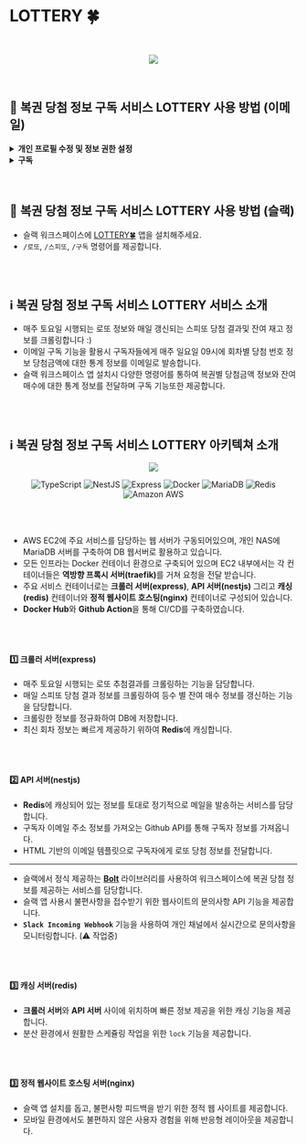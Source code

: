 # LOTTERY 🍀

<br/>
<p align="center">
  <img src="https://jh8459.s3.ap-northeast-2.amazonaws.com/lottery/lottery_logo.png"/>
</p>
<br/>

## 📌 복권 당첨 정보 구독 서비스 LOTTERY 사용 방법 (이메일)

<details>
<summary><strong>개인 프로필 수정 및 정보 권한 설정</strong></summary>
  
#### 1️⃣ 개인 프로필 이메일 주소 수정

- LOTTERY🍀는 Github에 공개된 프로필 이메일 주소를 기반으로 메일 구독 서비스를 제공합니다.
- 따라서 Github 개인 프로필의 이메일란을 작성해주세요!

  <p align="center">
    <img src="https://jh8459.s3.ap-northeast-2.amazonaws.com/lottery/lottery_email_example.png"/>
  </p>

#### 2️⃣ 계정 이메일 정보 권한 설정

- Github는 계정의 이메일 정보를 Private을 기본값으로 설정합니다 (**Emails - Keep My email addresses private** 옵션).
- 이메일 주소를 LOTTERY🍀가 알 수 있도록 Public으로 변경해주세요. (이메일 주소 공개 권한 수정이 어려우시다면 서비스 이용이 어렵습니다. 😭)

  <p align="center">
    <img src="https://jh8459.s3.ap-northeast-2.amazonaws.com/lottery/lottery_email_setting_example.png"/>
  </p>

</details>

<details>
<summary><strong>구독</strong></summary>
  
#### 1️⃣ Repository Watch

- 간단합니다! LOTTERY🍀 Repository의 Watch를 클릭하시면 구독이 시작됩니다.
- Watch를 해제(Unwatch)해주시면 구독이 종료됩니다.

</details>

<br/>
<br/>

## 📌 복권 당첨 정보 구독 서비스 LOTTERY 사용 방법 (슬랙)

- 슬랙 워크스페이스에 <a href="https://lottery.jh8459.com/" target="_blank">LOTTERY🍀</a> 앱을 설치해주세요.
- `/로또`, `/스피또`, `/구독` 명령어를 제공합니다. 

<br/>
<br/>

## ℹ️ 복권 당첨 정보 구독 서비스 LOTTERY 서비스 소개

- 매주 토요일 시행되는 로또 정보와 매일 갱신되는 스피또 당첨 결과및 잔여 재고 정보를 크롤링합니다 :)
- 이메일 구독 기능을 활용시 구독자들에게 매주 일요일 09시에 회차별 당첨 번호 정보 당첨금액에 대한 통계 정보를 이메일로 발송합니다.
- 슬랙 워크스페이스 앱 설치시 다양한 명령어를 통하여 복권별 당첨금액 정보와 잔여 매수에 대한 통계 정보를 전달하며 구독 기능또한 제공합니다.

<br/>
<br/>


## ℹ️ 복권 당첨 정보 구독 서비스 LOTTERY 아키텍쳐 소개

<p align="center">
  <img src="https://jh8459.s3.ap-northeast-2.amazonaws.com/lottery/lottery_architecture.png"/>
</p>

<p align="center">
  <img alt="TypeScript" src ="https://img.shields.io/badge/TypeScript-3178C6.svg?&style=for-the-badge&logo=TypeScript&logoColor=white"/> 
  <img alt="NestJS" src ="https://img.shields.io/badge/nestjs-%23E0234E.svg?style=for-the-badge&logo=nestjs&logoColor=white"/> 
  <img alt="Express" src ="https://img.shields.io/badge/Express-000000.svg?&style=for-the-badge&logo=Express&logoColor=white"/> 
  <img alt="Docker" src="https://img.shields.io/badge/Docker-2496ED?style=for-the-badge&logo=Docker&logoColor=white"/>
  <img alt="MariaDB" src="https://img.shields.io/badge/MariaDB-003545?style=for-the-badge&logo=mariaDB&logoColor=white"/>
  <img alt="Redis" src="https://img.shields.io/badge/redis-%23DD0031.svg?style=for-the-badge&logo=redis&logoColor=white"/>
  <img alt="Amazon AWS" src ="https://img.shields.io/badge/Amazon AWS-232F3E.svg?&style=for-the-badge&logo=Amazon AWS&logoColor=white"/>
</p>

<br/>
<br/>

- AWS EC2에 주요 서비스를 담당하는 웹 서버가 구동되어있으며, 개인 NAS에 MariaDB 서버를 구축하여 DB 웹서버로 활용하고 있습니다.
- 모든 인프라는 Docker 컨테이너 환경으로 구축되어 있으며 EC2 내부에서는 각 컨테이너들은 <strong>역방향 프록시 서버(traefik)</strong>를 거쳐 요청을 전달 받습니다.
- 주요 서비스 컨테이너로는 **크롤러 서버(express)**, **API 서버(nestjs)** 그리고 **캐싱(redis)** 컨테이너와 **정적 웹사이트 호스팅(nginx)** 컨테이너로 구성되어 있습니다.
- **Docker Hub**와 **Github Action**을 통해 CI/CD를 구축하였습니다.

<br/>
<br/>
  
#### 1️⃣ 크롤러 서버(express)

- 매주 토요일 시행되는 로또 추첨결과를 크롤링하는 기능을 담당합니다.
- 매일 스피또 당첨 결과 정보를 크롤링하여 등수 별 잔여 매수 정보를 갱신하는 기능을 담당합니다.
- 크롤링한 정보를 정규화하여 DB에 저장합니다.
- 최신 회차 정보는 빠르게 제공하기 위하여 <strong>Redis</strong>에 캐싱합니다.

<br/>
<br/>
  
#### 2️⃣ API 서버(nestjs)

- <strong>Redis</strong>에 캐싱되어 있는 정보를 토대로 정기적으로 메일을 발송하는 서비스를 담당합니다.
- 구독자 이메일 주소 정보를 가져오는 Github API를 통해 구독자 정보를 가져옵니다.
- HTML 기반의 이메일 템플릿으로 구독자에게 로또 당첨 정보를 전달합니다.
---
- 슬랙에서 정식 제공하는 <a href="https://api.slack.com/tools/bolt-js" target="_blank"><strong>Bolt</strong></a> 라이브러리를 사용하여 워크스페이스에 복권 당첨 정보를 제공하는 서비스를 담당합니다.
- 슬랙 앱 사용시 불편사항을 접수받기 위한 웹사이트의 문의사항 API 기능을 제공합니다.
- <strong>`Slack Incoming Webhook`</strong> 기능을 사용하여 개인 채널에서 실시간으로 문의사항을 모니터링합니다. (⚠️ 작업중)

<br/>
<br/>

#### 3️⃣ 캐싱 서버(redis)

- <strong>크롤러 서버</strong>와 <strong>API 서버</strong> 사이에 위치하며 빠른 정보 제공을 위한 캐싱 기능을 제공합니다.
- 분산 환경에서 원활한 스케쥴링 작업을 위한 `lock` 기능을 제공합니다.

<br/>
<br/>

#### 3️⃣ 정적 웹사이트 호스팅 서버(nginx)

- 슬랙 앱 설치를 돕고, 불편사항 피드백을 받기 위한 정적 웹 사이트를 제공합니다.
- 모바일 환경에서도 불편하지 않은 사용자 경험을 위해 반응형 레이아웃을 제공합니다.

<br/>
<br/>
